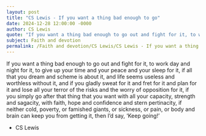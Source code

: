 ```yaml
---
layout: post
title: "CS Lewis - If you want a thing bad enough to go"
date: 2024-12-28 12:00:00 -0000
author: CS Lewis
quote: "If you want a thing bad enough to go out and fight for it, to work day and night for it, to give up your time and your peace and your sleep for it, if all that you dream and scheme is about it, and life seems useless and worthless without it, and if you gladly sweat for it and fret for it and plan for it and lose all your terror of the risks and the worry of opposition for it, if you simply go after that thing that you want with all your capacity, strength and sagacity, with faith, hope and confidence and stern pertinacity, if neither cold, poverty, or famished giants, or sickness, or pain, or body and brain can keep you from getting it, then I’d say, ‘Keep going!’"
subject: Faith and devotion
permalink: /Faith and devotion/CS Lewis/CS Lewis - If you want a thing bad enough to go
---
```


If you want a thing bad enough to go out and fight for it, to work day and night for it, to give up your time and your peace and your sleep for it, if all that you dream and scheme is about it, and life seems useless and worthless without it, and if you gladly sweat for it and fret for it and plan for it and lose all your terror of the risks and the worry of opposition for it, if you simply go after that thing that you want with all your capacity, strength and sagacity, with faith, hope and confidence and stern pertinacity, if neither cold, poverty, or famished giants, or sickness, or pain, or body and brain can keep you from getting it, then I’d say, ‘Keep going!’

- CS Lewis
